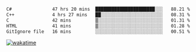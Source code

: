 <!--START_SECTION:waka-->

```txt
C#               47 hrs 20 mins  ██████████████████████░░░   88.21 %
C++              4 hrs 27 mins   ██░░░░░░░░░░░░░░░░░░░░░░░   08.31 %
C                42 mins         ▒░░░░░░░░░░░░░░░░░░░░░░░░   01.31 %
HTML             41 mins         ▒░░░░░░░░░░░░░░░░░░░░░░░░   01.28 %
GitIgnore file   16 mins         ░░░░░░░░░░░░░░░░░░░░░░░░░   00.51 %
```

<!--END_SECTION:waka-->
[![wakatime](https://wakatime.com/badge/user/6c2f442e-41b4-42e3-bc06-d5d8203ad1da.svg)](https://wakatime.com/@6c2f442e-41b4-42e3-bc06-d5d8203ad1da)
